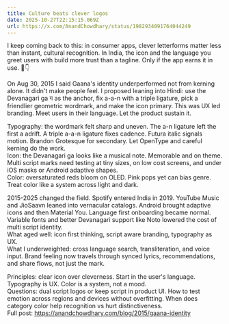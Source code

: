 ```yaml
---
title: Culture beats clever logos
date: 2025-10-27T22:15:15.069Z
url: https://x.com/AnandChowdhary/status/1982934091764044249
---
```


I keep coming back to this: in consumer apps, clever letterforms matter less than instant, cultural recognition. In India, the icon and the language you greet users with build more trust than a tagline. Only if the app earns it in use. 🎵👇  
  
On Aug 30, 2015 I said Gaana's identity underperformed not from kerning alone. It didn't make people feel. I proposed leaning into Hindi: use the Devanagari ga ग as the anchor, fix a-a-n with a triple ligature, pick a friendlier geometric wordmark, and make the icon primary. This was UX led branding. Meet users in their language. Let the product sustain it.  
  
Typography: the wordmark felt sharp and uneven. The a-n ligature left the first a adrift. A triple a-a-n ligature fixes cadence. Futura italic signals motion. Brandon Grotesque for secondary. Let OpenType and careful kerning do the work.  
Icon: the Devanagari ga looks like a musical note. Memorable and on theme. Multi script marks need testing at tiny sizes, on low cost screens, and under iOS masks or Android adaptive shapes.  
Color: oversaturated reds bloom on OLED. Pink pops yet can bias genre. Treat color like a system across light and dark.  
  
2015-2025 changed the field. Spotify entered India in 2019\. YouTube Music and JioSaavn leaned into vernacular catalogs. Android brought adaptive icons and then Material You. Language first onboarding became normal. Variable fonts and better Devanagari support like Noto lowered the cost of multi script identity.  
What aged well: icon first thinking, script aware branding, typography as UX.  
What I underweighted: cross language search, transliteration, and voice input. Brand feeling now travels through synced lyrics, recommendations, and share flows, not just the mark.  
  
Principles: clear icon over cleverness. Start in the user's language. Typography is UX. Color is a system, not a mood.  
Questions: dual script logos or keep script in product UI. How to test emotion across regions and devices without overfitting. When does category color help recognition vs hurt distinctiveness.  
Full post: <https://anandchowdhary.com/blog/2015/gaana-identity>
